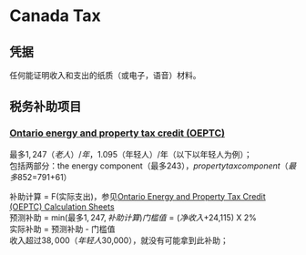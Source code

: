 # Canada Tax

## 凭据
任何能证明收入和支出的纸质（或电子，语音）材料。




## 税务补助项目

### [Ontario energy and property tax credit (OEPTC)](https://www.canada.ca/en/revenue-agency/services/child-family-benefits/provincial-territorial-programs/ontario-energy-property-tax-credit-questions-answers.html)
  
最多$1,247（老人）/年，$1.095（年轻人）/年（以下以年轻人为例）；  
包括两部分：the energy component（最多$243），property tax component（最多$852=$791+$61）   
  
补助计算 = F(实际支出)，参见[Ontario Energy and Property Tax Credit (OEPTC) Calculation Sheets](https://www.canada.ca/en/revenue-agency/services/child-family-benefits/provincial-territorial-programs/ontario-energy-property-tax-credit-oeptc-calculation-sheets.html)  
预测补助 = min(最多$1,247, 补助计算)  
门槛值=(净收入+$24,115) X 2%  
实际补助 =  预测补助 - 门槛值  
收入超过$38,000（年轻人$30,000），就没有可能拿到此补助；




